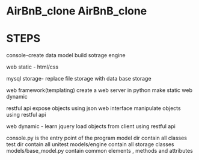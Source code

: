  AirBnB_clone
AirBnB_clone
====================================================
STEPS
====================================================
console-create data model
build sotrage engine

web static - html/css

mysql storage- replace file storage with data base storage

web framework(templating)
create a web server in python
make static web dynamic

restful api
expose objects using json web interface
manipulate objects using restful api

web dynamic - learn jquery
load objects from client using restful api




console.py is the entry point of the program 
model dir contain all classes
test dir contain all unitest
models/engine contain all storage classes
models/base_model.py contain common elements , methods and attributes
